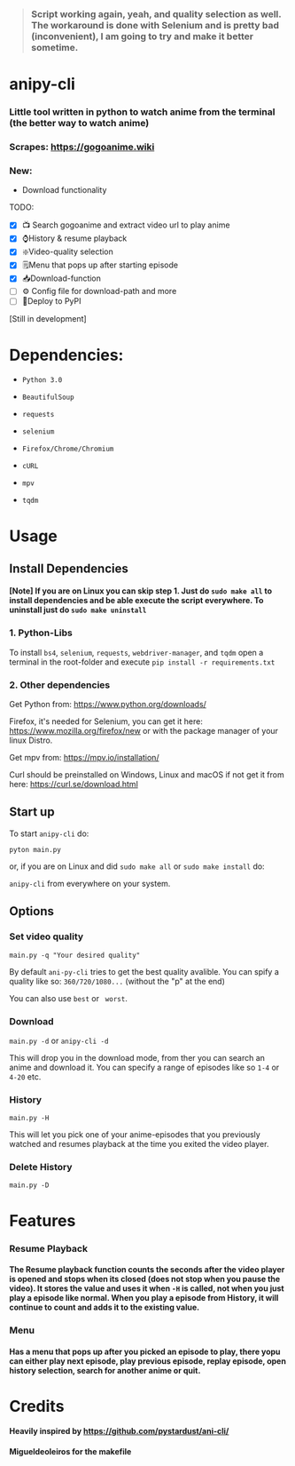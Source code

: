 > ### Script working again, yeah, and quality selection as well. The workaround is done with Selenium and is pretty bad (inconvenient), I am going to try and make it better sometime.

# anipy-cli
### Little tool written in python to watch anime from the terminal (the better way to watch anime)
### Scrapes: https://gogoanime.wiki

### New: 
- Download functionality

TODO:
- [x] 📺 Search gogoanime and extract video url to play anime 
- [x] ⌚History & resume playback 
- [x] ❇️Video-quality selection 
- [x] 🗒️Menu that pops up after starting episode 
- [x] 📥Download-function
- [ ] ⚙ Config file for download-path and more
- [ ] 🚀Deploy to PyPI

[Still in development]

# Dependencies:
- `Python 3.0`

- `BeautifulSoup`

- `requests`

- `selenium`

- `Firefox/Chrome/Chromium`

- `cURL`

- `mpv`

- `tqdm`
 

# Usage

## Install Dependencies

#### [Note] If you are on Linux you can skip step 1. Just do `sudo make all` to install dependencies and be able execute the script everywhere. To uninstall just do `sudo make uninstall`
 
### 1. Python-Libs
To install `bs4`, `selenium`, `requests`, `webdriver-manager`, and `tqdm` open a terminal in the root-folder and execute `pip install -r requirements.txt`

### 2. Other dependencies

Get Python from: https://www.python.org/downloads/

Firefox, it's needed for Selenium, you can get it here: https://www.mozilla.org/firefox/new or with the package manager of your linux Distro.

Get mpv from: https://mpv.io/installation/

Curl should be preinstalled on Windows, Linux and macOS if not get it from here: https://curl.se/download.html

## Start up 
To start `anipy-cli` do:

`pyton main.py`

or, if you are on Linux and did `sudo make all` or `sudo make install` do:

`anipy-cli` from everywhere on your system.


## Options
### Set video quality
`main.py -q "Your desired quality"` 

By default `ani-py-cli` tries to get the best quality avalible. You can spify a quality like so: `360/720/1080...` (without the "p" at the end)

You can also use  `best` or ` worst`.

### Download

`main.py -d` or `anipy-cli -d`

This will drop you in the download mode, from ther you can search an anime and download it. You can specify a range of episodes like so `1-4` or `4-20` etc.

### History
`main.py -H`

This will let you pick one of your anime-episodes that you previously watched and resumes playback at the time you exited the video player.


### Delete History

`main.py -D`

# Features
### Resume Playback
#### The Resume playback function counts the seconds after the video player is opened and stops when its closed (does not stop when you pause the video). It stores the value and uses it when `-H` is called, not when you just play a episode like normal. When you play a episode from History, it will continue to count and adds it to the existing value.    

### Menu
#### Has a menu that pops up after you picked an episode to play, there yopu can either play next episode, play previous episode, replay episode, open history selection, search for another anime or quit.

# Credits
#### Heavily inspired by https://github.com/pystardust/ani-cli/
#### Migueldeoleiros for the makefile 
